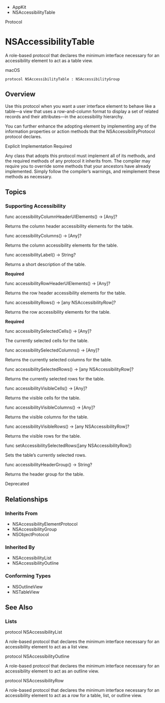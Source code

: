 

- AppKit
-  NSAccessibilityTable 

Protocol

# NSAccessibilityTable

A role-based protocol that declares the minimum interface necessary for an accessibility element to act as a table view.

macOS

``` source
protocol NSAccessibilityTable : NSAccessibilityGroup
```

## Overview

Use this protocol when you want a user interface element to behave like a table—a view that uses a row-and-column format to display a set of related records and their attributes—in the accessibility hierarchy.

You can further enhance the adopting element by implementing any of the information properties or action methods that the NSAccessibilityProtocol protocol declares.

Explicit Implementation Required

Any class that adopts this protocol must implement all of its methods, and the required methods of any protocol it inherits from. The compiler may require you to override some methods that your ancestors have already implemented. Simply follow the compiler’s warnings, and reimplement these methods as necessary.

## Topics

### Supporting Accessibility

func accessibilityColumnHeaderUIElements() -> [Any]?

Returns the column header accessibility elements for the table.

func accessibilityColumns() -> [Any]?

Returns the column accessibility elements for the table.

func accessibilityLabel() -> String?

Returns a short description of the table.

**Required**

func accessibilityRowHeaderUIElements() -> [Any]?

Returns the row header accessibility elements for the table.

func accessibilityRows() -> [any NSAccessibilityRow]?

Returns the row accessibility elements for the table.

**Required**

func accessibilitySelectedCells() -> [Any]?

The currently selected cells for the table.

func accessibilitySelectedColumns() -> [Any]?

Returns the currently selected columns for the table.

func accessibilitySelectedRows() -> [any NSAccessibilityRow]?

Returns the currently selected rows for the table.

func accessibilityVisibleCells() -> [Any]?

Returns the visible cells for the table.

func accessibilityVisibleColumns() -> [Any]?

Returns the visible columns for the table.

func accessibilityVisibleRows() -> [any NSAccessibilityRow]?

Returns the visible rows for the table.

func setAccessibilitySelectedRows([any NSAccessibilityRow])

Sets the table’s currently selected rows.

func accessibilityHeaderGroup() -> String?

Returns the header group for the table.

Deprecated

## Relationships

### Inherits From

- NSAccessibilityElementProtocol
- NSAccessibilityGroup
- NSObjectProtocol

### Inherited By

- NSAccessibilityList
- NSAccessibilityOutline

### Conforming Types

- NSOutlineView
- NSTableView

## See Also

### Lists

protocol NSAccessibilityList

A role-based protocol that declares the minimum interface necessary for an accessibility element to act as a list view.

protocol NSAccessibilityOutline

A role-based protocol that declares the minimum interface necessary for an accessibility element to act as an outline view.

protocol NSAccessibilityRow

A role-based protocol that declares the minimum interface necessary for an accessibility element to act as a row for a table, list, or outline view.

